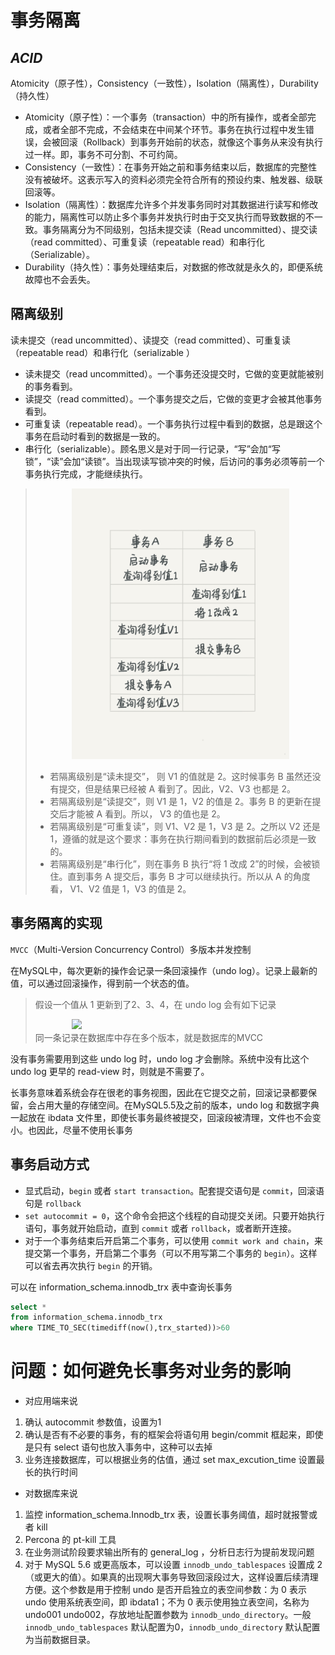 # 事务隔离

## *ACID*

Atomicity（原子性），Consistency（一致性），Isolation（隔离性），Durability（持久性）

* Atomicity（原子性）：一个事务（transaction）中的所有操作，或者全部完成，或者全部不完成，不会结束在中间某个环节。事务在执行过程中发生错误，会被回滚（Rollback）到事务开始前的状态，就像这个事务从来没有执行过一样。即，事务不可分割、不可约简。
* Consistency（一致性）：在事务开始之前和事务结束以后，数据库的完整性没有被破坏。这表示写入的资料必须完全符合所有的预设约束、触发器、级联回滚等。 
* Isolation（隔离性）：数据库允许多个并发事务同时对其数据进行读写和修改的能力，隔离性可以防止多个事务并发执行时由于交叉执行而导致数据的不一致。事务隔离分为不同级别，包括未提交读（Read uncommitted）、提交读（read committed）、可重复读（repeatable read）和串行化（Serializable）。
* Durability（持久性）：事务处理结束后，对数据的修改就是永久的，即便系统故障也不会丢失。

## 隔离级别

读未提交（read uncommitted）、读提交（read committed）、可重复读（repeatable read）和串行化（serializable ）

* 读未提交（read uncommitted）。一个事务还没提交时，它做的变更就能被别的事务看到。
* 读提交（read committed）。一个事务提交之后，它做的变更才会被其他事务看到。
* 可重复读（repeatable read）。一个事务执行过程中看到的数据，总是跟这个事务在启动时看到的数据是一致的。
* 串行化（serializable）。顾名思义是对于同一行记录，“写”会加“写锁”，“读”会加“读锁”。当出现读写锁冲突的时候，后访问的事务必须等前一个事务执行完成，才能继续执行。

> <div style="width: 75%;margin: 0 auto"><img src="../../../picture/sql/mysql/base/7dea45932a6b722eb069d2264d0066f8.webp"></div>
> 
> * 若隔离级别是“读未提交”， 则 V1 的值就是 2。这时候事务 B 虽然还没有提交，但是结果已经被 A 看到了。因此，V2、V3 也都是 2。
> * 若隔离级别是“读提交”，则 V1 是 1，V2 的值是 2。事务 B 的更新在提交后才能被 A 看到。所以， V3 的值也是 2。
> * 若隔离级别是“可重复读”，则 V1、V2 是 1，V3 是 2。之所以 V2 还是 1，遵循的就是这个要求：事务在执行期间看到的数据前后必须是一致的。
> * 若隔离级别是“串行化”，则在事务 B 执行“将 1 改成 2”的时候，会被锁住。直到事务 A 提交后，事务 B 才可以继续执行。所以从 A 的角度看， V1、V2 值是 1，V3 的值是 2。

## 事务隔离的实现

```MVCC```（Multi-Version Concurrency Control）多版本并发控制

在MySQL中，每次更新的操作会记录一条回滚操作（undo log）。记录上最新的值，可以通过回滚操作，得到前一个状态的值。

> 假设一个值从 1 更新到了2、3、4，在 undo log 会有如下记录
> <div style="width: 75%;margin: 0 auto"><img src="../../../picture/sql/mysql/base/d9c313809e5ac148fc39feff532f0fee.webp"></div>
> 同一条记录在数据库中存在多个版本，就是数据库的MVCC

没有事务需要用到这些 undo log 时，undo log 才会删除。系统中没有比这个 undo log 更早的 read-view 时，则就是不需要了。

长事务意味着系统会存在很老的事务视图，因此在它提交之前，回滚记录都要保留，会占用大量的存储空间。在MySQL5.5及之前的版本，undo log 和数据字典一起放在 ibdata 文件里，即使长事务最终被提交，回滚段被清理，文件也不会变小。也因此，尽量不使用长事务

## 事务启动方式

* 显式启动，```begin``` 或者 ```start transaction```。配套提交语句是 ```commit```，回滚语句是 ```rollback```
* ```set autocommit = 0```，这个命令会把这个线程的自动提交关闭。只要开始执行语句，事务就开始启动，直到 ```commit``` 或者 ```rollback```，或者断开连接。
* 对于一个事务结束后开启第二个事务，可以使用 ```commit work and chain```，来提交第一个事务，开启第二个事务（可以不用写第二个事务的 ```begin```）。这样可以省去再次执行 ```begin``` 的开销。

可以在 information_schema.innodb_trx 表中查询长事务
```sql
select *
from information_schema.innodb_trx
where TIME_TO_SEC(timediff(now(),trx_started))>60
```

# 问题：如何避免长事务对业务的影响

* 对应用端来说
1. 确认 autocommit 参数值，设置为1
2. 确认是否有不必要的事务，有的框架会将语句用 begin/commit 框起来，即使是只有 select 语句也放入事务中，这种可以去掉
3. 业务连接数据库，可以根据业务的估值，通过 set max_excution_time 设置最长的执行时间

* 对数据库来说
1. 监控 information_schema.Innodb_trx 表，设置长事务阈值，超时就报警或者 kill
2. Percona 的 pt-kill 工具
3. 在业务测试阶段要求输出所有的 general_log ，分析日志行为提前发现问题
4. 对于 MySQL 5.6 或更高版本，可以设置 ```innodb_undo_tablespaces``` 设置成 2（或更大的值）。如果真的出现啊大事务导致回滚段过大，这样设置后续清理方便。这个参数是用于控制 undo 是否开启独立的表空间参数：为 0 表示 undo 使用系统表空间，即 ibdata1；不为 0 表示使用独立表空间，名称为 undo001 undo002，存放地址配置参数为 ```innodb_undo_directory```。一般 ```innodb_undo_tablespaces``` 默认配置为0，```innodb_undo_directory``` 默认配置为当前数据目录。